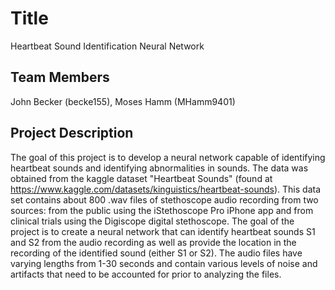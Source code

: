 # Title
  Heartbeat Sound Identification Neural Network
  
## Team Members
  John Becker (becke155), Moses Hamm (MHamm9401)

## Project Description
The goal of this project is to develop a neural network capable of identifying heartbeat sounds and identifying abnormalities in sounds. The data was obtained from the kaggle dataset "Heartbeat Sounds" (found at https://www.kaggle.com/datasets/kinguistics/heartbeat-sounds). This data set contains about 800 .wav files of stethoscope audio recording from two sources: from the public using the iStethoscope Pro iPhone app and from clinical trials using the Digiscope digital stethoscope. The goal of the project is to create a neural network that can identify heartbeat sounds S1 and S2 from the audio recording as well as provide the location in the recording of the identified sound (either S1 or S2). The audio files have varying lengths from 1-30 seconds and contain various levels of noise and artifacts that need to be accounted for prior to analyzing the files.
